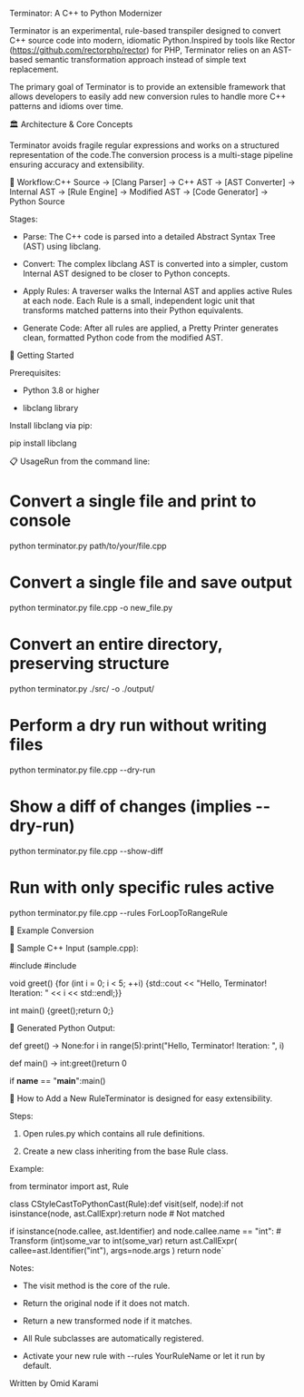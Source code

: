 Terminator: A C++ to Python Modernizer

Terminator is an experimental, rule-based transpiler designed to convert C++ source code into modern, idiomatic Python.Inspired by tools like Rector (https://github.com/rectorphp/rector) for PHP, Terminator relies on an AST-based semantic transformation approach instead of simple text replacement.

The primary goal of Terminator is to provide an extensible framework that allows developers to easily add new conversion rules to handle more C++ patterns and idioms over time.

🏛️ Architecture & Core Concepts

Terminator avoids fragile regular expressions and works on a structured representation of the code.The conversion process is a multi-stage pipeline ensuring accuracy and extensibility.

🔷 Workflow:C++ Source → \[Clang Parser\] → C++ AST → \[AST Converter\] → Internal AST → \[Rule Engine\] → Modified AST → \[Code Generator\] → Python Source

Stages:

*   Parse: The C++ code is parsed into a detailed Abstract Syntax Tree (AST) using libclang.
    
*   Convert: The complex libclang AST is converted into a simpler, custom Internal AST designed to be closer to Python concepts.
    
*   Apply Rules: A traverser walks the Internal AST and applies active Rules at each node. Each Rule is a small, independent logic unit that transforms matched patterns into their Python equivalents.
    
*   Generate Code: After all rules are applied, a Pretty Printer generates clean, formatted Python code from the modified AST.
    

🚀 Getting Started

Prerequisites:

*   Python 3.8 or higher
    
*   libclang library
    

Install libclang via pip:

pip install libclang

📋 UsageRun from the command line:

Convert a single file and print to console
==========================================

python terminator.py path/to/your/file.cpp

Convert a single file and save output
=====================================

python terminator.py file.cpp -o new\_file.py

Convert an entire directory, preserving structure
=================================================

python terminator.py ./src/ -o ./output/

Perform a dry run without writing files
=======================================

python terminator.py file.cpp --dry-run

Show a diff of changes (implies --dry-run)
==========================================

python terminator.py file.cpp --show-diff

Run with only specific rules active
===================================

python terminator.py file.cpp --rules ForLoopToRangeRule

📝 Example Conversion

🎯 Sample C++ Input (sample.cpp):

#include #include

void greet() {for (int i = 0; i < 5; ++i) {std::cout << "Hello, Terminator! Iteration: " << i << std::endl;}}

int main() {greet();return 0;}

🔷 Generated Python Output:

def greet() -> None:for i in range(5):print("Hello, Terminator! Iteration: ", i)

def main() -> int:greet()return 0

if **name** == "**main**":main()

🔧 How to Add a New RuleTerminator is designed for easy extensibility.

Steps:

1.  Open rules.py which contains all rule definitions.
    
2.  Create a new class inheriting from the base Rule class.
    

Example:

from terminator import ast, Rule

class CStyleCastToPythonCast(Rule):def visit(self, node):if not isinstance(node, ast.CallExpr):return node # Not matched

if isinstance(node.callee, ast.Identifier) and node.callee.name == "int":          # Transform (int)some_var to int(some_var)          return ast.CallExpr(              callee=ast.Identifier("int"),              args=node.args          )      return node`

Notes:

*   The visit method is the core of the rule.
    
*   Return the original node if it does not match.
    
*   Return a new transformed node if it matches.
    
*   All Rule subclasses are automatically registered.
    
*   Activate your new rule with --rules YourRuleName or let it run by default.
    

Written by Omid Karami

